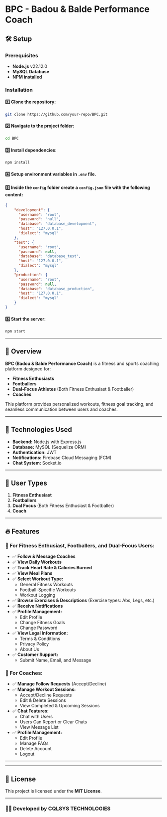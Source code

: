# BPC - Badou & Balde Performance Coach

## 🛠 Setup

### Prerequisites

- **Node.js** v22.12.0
- **MySQL Database**
- **NPM installed**

### Installation

#### 1️⃣ Clone the repository:
```sh
git clone https://github.com/your-repo/BPC.git
```

#### 2️⃣ Navigate to the project folder:
```sh
cd BPC
```

#### 3️⃣ Install dependencies:
```sh
npm install
```

#### 4️⃣ Setup environment variables in `.env` file.

#### 5️⃣ Inside the `config` folder create a `config.json` file with the following content:
```json
{
    "development": {
      "username": "root",
      "password": "null", 
      "database": "database_development", 
      "host": "127.0.0.1", 
      "dialect": "mysql"
    },
    "test": {
      "username": "root",
      "password": null,
      "database": "database_test",
      "host": "127.0.0.1",
      "dialect": "mysql"
    },
    "production": {
      "username": "root",
      "password": null,
      "database": "database_production",
      "host": "127.0.0.1",
      "dialect": "mysql"
    }
}
```

#### 6️⃣ Start the server:
```sh
npm start
```

---

## 📌 Overview

**BPC (Badou & Balde Performance Coach)** is a fitness and sports coaching platform designed for:
- **Fitness Enthusiasts**
- **Footballers**
- **Dual-Focus Athletes** (Both Fitness Enthusiast & Footballer)
- **Coaches**

This platform provides personalized workouts, fitness goal tracking, and seamless communication between users and coaches.

---

## 🚀 Technologies Used

- **Backend:** Node.js with Express.js
- **Database:** MySQL (Sequelize ORM)
- **Authentication:** JWT
- **Notifications:** Firebase Cloud Messaging (FCM)
- **Chat System:** Socket.io

---

## 👥 User Types

1. **Fitness Enthusiast**
2. **Footballers**
3. **Dual Focus** (Both Fitness Enthusiast & Footballer)
4. **Coach**

---

## 🔥 Features

### 📌 For Fitness Enthusiast, Footballers, and Dual-Focus Users:

- ✅ **Follow & Message Coaches**
- ✅ **View Daily Workouts**
- ✅ **Track Heart Rate & Calories Burned**
- ✅ **View Meal Plans**
- ✅ **Select Workout Type:**
  - General Fitness Workouts
  - Football-Specific Workouts
  - Workout Logging
- ✅ **Browse Exercises & Descriptions** (Exercise types: Abs, Legs, etc.)
- ✅ **Receive Notifications**
- ✅ **Profile Management:**
  - Edit Profile
  - Change Fitness Goals
  - Change Password
- ✅ **View Legal Information:**
  - Terms & Conditions
  - Privacy Policy
  - About Us
- ✅ **Customer Support:**
  - Submit Name, Email, and Message

### 📌 For Coaches:

- ✅ **Manage Follow Requests** (Accept/Decline)
- ✅ **Manage Workout Sessions:**
  - Accept/Decline Requests
  - Edit & Delete Sessions
  - View Completed & Upcoming Sessions
- ✅ **Chat Features:**
  - Chat with Users
  - Users Can Report or Clear Chats
  - View Message List
- ✅ **Profile Management:**
  - Edit Profile
  - Manage FAQs
  - Delete Account
  - Logout

---

---

## 📜 License

This project is licensed under the **MIT License**.

---

### 👨‍💻 Developed by **CQLSYS TECHNOLOGIES**
